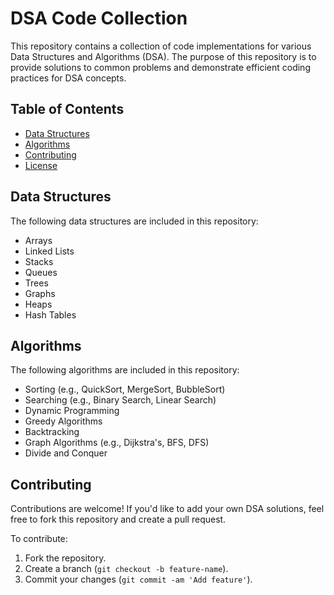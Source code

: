 # DSA Code Collection

This repository contains a collection of code implementations for various Data Structures and Algorithms (DSA). The purpose of this repository is to provide solutions to common problems and demonstrate efficient coding practices for DSA concepts.

## Table of Contents

- [Data Structures](#data-structures)
- [Algorithms](#algorithms)
- [Contributing](#contributing)
- [License](#license)

## Data Structures

The following data structures are included in this repository:

- Arrays
- Linked Lists
- Stacks
- Queues
- Trees
- Graphs
- Heaps
- Hash Tables

## Algorithms

The following algorithms are included in this repository:

- Sorting (e.g., QuickSort, MergeSort, BubbleSort)
- Searching (e.g., Binary Search, Linear Search)
- Dynamic Programming
- Greedy Algorithms
- Backtracking
- Graph Algorithms (e.g., Dijkstra's, BFS, DFS)
- Divide and Conquer

## Contributing

Contributions are welcome! If you'd like to add your own DSA solutions, feel free to fork this repository and create a pull request.

To contribute:
1. Fork the repository.
2. Create a branch (`git checkout -b feature-name`).
3. Commit your changes (`git commit -am 'Add feature'`).
